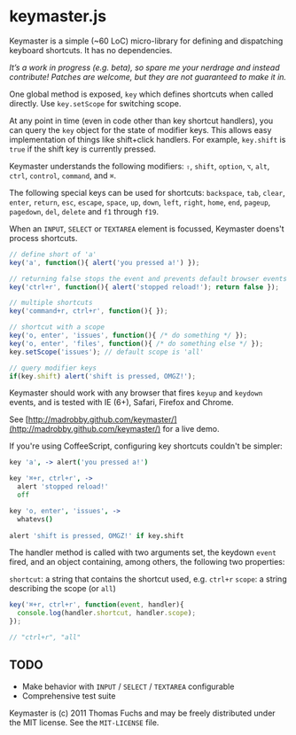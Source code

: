 # keymaster.js

Keymaster is a simple (~60 LoC) micro-library for defining and 
dispatching keyboard shortcuts. It has no dependencies.

*It’s a work in progress (e.g. beta), so spare me your nerdrage and instead
contribute! Patches are welcome, but they are not guaranteed to make
it in.*

One global method is exposed, `key` which defines shortcuts when
called directly. Use `key.setScope` for switching scope.

At any point in time (even in code other than key shortcut handlers),
you can query the `key` object for the state of modifier keys. This
allows easy implementation of things like shift+click handlers. For example, 
`key.shift` is `true` if the shift key is currently pressed.

Keymaster understands the following modifiers:
`⇧`, `shift`, `option`, `⌥`, `alt`, `ctrl`, `control`, `command`, and `⌘`.

The following special keys can be used for shortcuts:
`backspace`, `tab`, `clear`, `enter`, `return`, `esc`, `escape`, `space`,
`up`, `down`, `left`, `right`, `home`, `end`, `pageup`, `pagedown`, `del`, `delete`
and `f1` through `f19`.  

When an `INPUT`, `SELECT` or `TEXTAREA` element is focussed, Keymaster
doens't process shortcuts.

```javascript
// define short of 'a'
key('a', function(){ alert('you pressed a!') });

// returning false stops the event and prevents default browser events
key('ctrl+r', function(){ alert('stopped reload!'); return false });

// multiple shortcuts
key('command+r, ctrl+r', function(){ });

// shortcut with a scope
key('o, enter', 'issues', function(){ /* do something */ });
key('o, enter', 'files', function(){ /* do something else */ });
key.setScope('issues'); // default scope is 'all'

// query modifier keys
if(key.shift) alert('shift is pressed, OMGZ!');
```

Keymaster should work with any browser that fires `keyup` and `keydown` events, 
and is tested with IE (6+), Safari, Firefox and Chrome.

See [http://madrobby.github.com/keymaster/](http://madrobby.github.com/keymaster/) for a live demo.

If you're using CoffeeScript, configuring key shortcuts couldn't be simpler:

```coffeescript
key 'a', -> alert('you pressed a!')

key '⌘+r, ctrl+r', ->
  alert 'stopped reload!'
  off

key 'o, enter', 'issues', ->
  whatevs()
  
alert 'shift is pressed, OMGZ!' if key.shift
```

The handler method is called with two arguments set, the keydown `event` fired, and
an object containing, among others, the following two properties:

`shortcut`: a string that contains the shortcut used, e.g. `ctrl+r`
`scope`: a string describing the scope (or `all`)

```javascript
key('⌘+r, ctrl+r', function(event, handler){
  console.log(handler.shortcut, handler.scope);
});

// "ctrl+r", "all"
```

## TODO
 
* Make behavior with `INPUT` / `SELECT` / `TEXTAREA` configurable
* Comprehensive test suite

Keymaster is (c) 2011 Thomas Fuchs and may be freely distributed under the MIT license.
See the `MIT-LICENSE` file.
